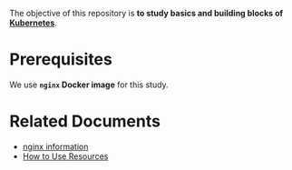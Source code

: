 The objective of this repository is **to study basics and building blocks of [Kubernetes](https://kubernetes.io/)**.


# Prerequisites
We use **`nginx` Docker image** for this study.


# Related Documents
- [nginx information](./NGINX.md)
- [How to Use Resources](./RESOURCES.md)
